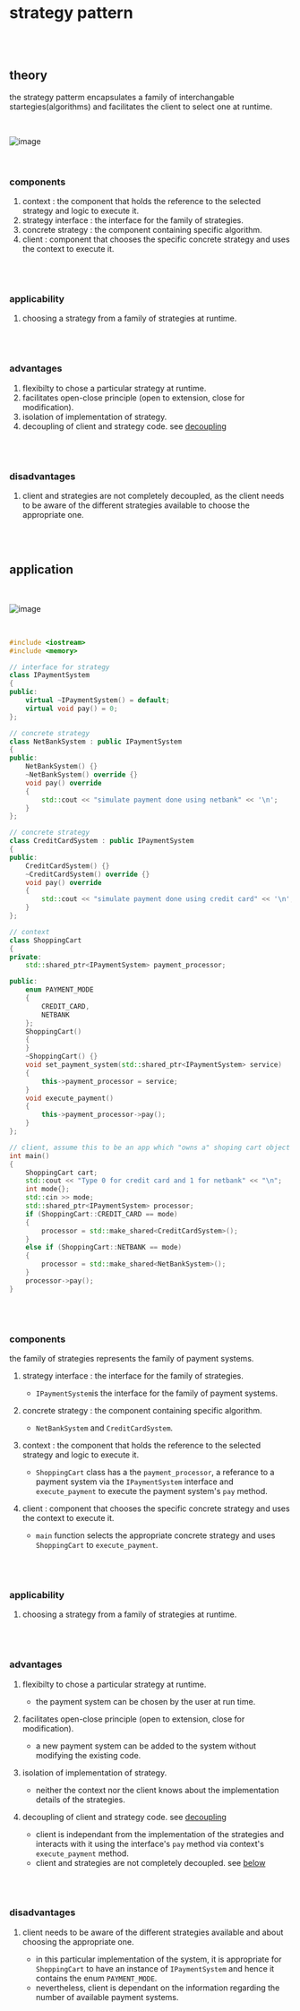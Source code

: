 # strategy pattern

<br>
<br>

## theory

the strategy patterm encapsulates a family of interchangable startegies(algorithms) and facilitates the client to select one at runtime.

<br>

![image](./_assets/strategy1.png)

<br>

### components

1. context : the component that holds the reference to the selected strategy and logic to execute it.
1. strategy interface : the interface for the family of strategies.
1. concrete strategy : the component containing specific algorithm.
1. client : component that chooses the specific concrete strategy and uses the context to execute it.

<br>
<br>

### applicability

1. choosing a strategy from a family of strategies at runtime.

<br>
<br>

### advantages

1. flexibilty to chose a particular strategy at runtime.
1. facilitates open-close principle (open to extension, close for modification).
1. isolation of implementation of strategy.
1. decoupling of client and strategy code. see [decoupling](../../object-oriented-programming/principles.md#decoupling)

<br>
<br>

### disadvantages

1. client and strategies are not completely decoupled, as the client needs to be aware of the different strategies available to choose the appropriate one.

<br>
<br>

## application

<br>

![image](./_assets/strategy2.png)

<br>

```cpp
#include <iostream>
#include <memory>

// interface for strategy
class IPaymentSystem
{
public:
    virtual ~IPaymentSystem() = default;
    virtual void pay() = 0;
};

// concrete strategy
class NetBankSystem : public IPaymentSystem
{
public:
    NetBankSystem() {}
    ~NetBankSystem() override {}
    void pay() override
    {
        std::cout << "simulate payment done using netbank" << '\n';
    }
};

// concrete strategy
class CreditCardSystem : public IPaymentSystem
{
public:
    CreditCardSystem() {}
    ~CreditCardSystem() override {}
    void pay() override
    {
        std::cout << "simulate payment done using credit card" << '\n';
    }
};

// context
class ShoppingCart
{
private:
    std::shared_ptr<IPaymentSystem> payment_processor;

public:
    enum PAYMENT_MODE
    {
        CREDIT_CARD,
        NETBANK
    };
    ShoppingCart()
    {
    }
    ~ShoppingCart() {}
    void set_payment_system(std::shared_ptr<IPaymentSystem> service)
    {
        this->payment_processor = service;
    }
    void execute_payment()
    {
        this->payment_processor->pay();
    }
};

// client, assume this to be an app which "owns a" shoping cart object
int main()
{
    ShoppingCart cart;
    std::cout << "Type 0 for credit card and 1 for netbank" << "\n";
    int mode{};
    std::cin >> mode;
    std::shared_ptr<IPaymentSystem> processor;
    if (ShoppingCart::CREDIT_CARD == mode)
    {
        processor = std::make_shared<CreditCardSystem>();
    }
    else if (ShoppingCart::NETBANK == mode)
    {
        processor = std::make_shared<NetBankSystem>();
    }
    processor->pay();
}
```

<br>

<br>

### components

the family of strategies represents the family of payment systems.

1. strategy interface : the interface for the family of strategies.

   - `IPaymentSystem`is the interface for the family of payment systems.

1. concrete strategy : the component containing specific algorithm.

   - `NetBankSystem` and `CreditCardSystem`.

1. context : the component that holds the reference to the selected strategy and logic to execute it.

   - `ShoppingCart` class has a the `payment_processor`, a referance to a payment system via the `IPaymentSystem` interface and `execute_payment` to execute the payment system's `pay` method.

1. client : component that chooses the specific concrete strategy and uses the context to execute it.

   - `main` function selects the appropriate concrete strategy and uses `ShoppingCart` to `execute_payment`.

<br>
<br>

### applicability

1. choosing a strategy from a family of strategies at runtime.

<br>
<br>

### advantages

1.  flexibilty to chose a particular strategy at runtime.

    - the payment system can be chosen by the user at run time.

1.  facilitates open-close principle (open to extension, close for modification).

    - a new payment system can be added to the system without modifying the existing code.

1.  isolation of implementation of strategy.

    - neither the context nor the client knows about the implementation details of the strategies.

1.  decoupling of client and strategy code. see [decoupling](../../object-oriented-programming/principles.md#decoupling)

    - client is independant from the implementation of the strategies and interacts with it using the interface's `pay` method via context's `execute_payment` method.
    - client and strategies are not completely decoupled. see [below](#disadvantages-1)

<br>
<br>

### disadvantages

1. client needs to be aware of the different strategies available and about choosing the appropriate one.

   - in this particular implementation of the system, it is appropriate for `ShoppingCart` to have an instance of `IPaymentSystem` and hence it contains the enum `PAYMENT_MODE`.
   - nevertheless, client is dependant on the information regarding the number of available payment systems.

<br>
<br>
